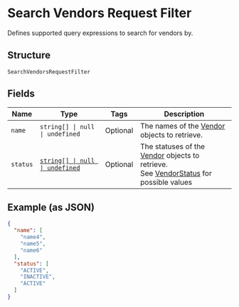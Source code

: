 <!-- Optimized: 2025-10-06 -->
<!-- RPM: 1.6.2.1.1.6.2.1_search-vendors-request-filter_20251006 -->
<!-- Session: E2E RPM DNA Application -->
<!-- AOM: RND (Reggie & Dro) -->
<!-- COI: TECHNOLOGY -->
<!-- RPM: HIGH -->
<!-- ACTION: BUILD -->

# Search Vendors Request Filter

Defines supported query expressions to search for vendors by.

## Structure

`SearchVendorsRequestFilter`

## Fields

| Name | Type | Tags | Description |
|  --- | --- | --- | --- |
| `name` | `string[] \| null \| undefined` | Optional | The names of the [Vendor](entity:Vendor) objects to retrieve. |
| `status` | [`string[] \| null \| undefined`](../../doc/models/vendor-status.md) | Optional | The statuses of the [Vendor](entity:Vendor) objects to retrieve.<br>See [VendorStatus](#type-vendorstatus) for possible values |

## Example (as JSON)

```json
{
  "name": [
    "name4",
    "name5",
    "name6"
  ],
  "status": [
    "ACTIVE",
    "INACTIVE",
    "ACTIVE"
  ]
}
```

